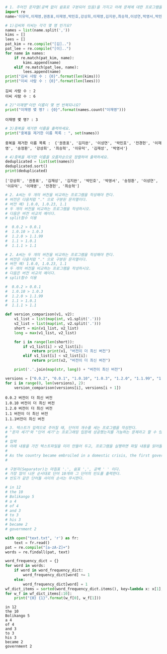 ```python
# 1. 주어진 문자열(공백 없이 쉼표로 구분되어 있음)을 가지고 아래 문제에 대한 프로그램을 작성하세요.
import re
name='이유덕,이재영,권종표,이재영,박민호,강상희,이재영,김지완,최승혁,이성연,박영서,박민호,전경헌,송정환,김재성,이유덕,전경헌'
```


```python
# 1)김씨와 이씨는 각각 몇 명 인가요?
names = list(name.split(','))
kims = []
lees = []
pat_kim = re.compile("[김]..")
pat_lee = re.compile("[이]..")
for name in names:
    if re.match(pat_kim, name):
        kims.append(name)
    elif re.match(pat_lee, name):
        lees.append(name)
print("김씨 사람 수 : {0}".format(len(kims)))
print("이씨 사람 수 : {0}".format(len(lees)))
```

    김씨 사람 수 : 2
    이씨 사람 수 : 6
    


```python
# 2)"이재영"이란 이름이 몇 번 반복되나요?
print("이재영 몇 명? : {0}".format(names.count("이재영")))
```

    이재영 몇 명? : 3
    


```python
# 3)중복을 제거한 이름을 출력하세요.
print("중복을 제거한 이름 목록 : ", set(names))
```

    중복을 제거한 이름 목록 :  {'권종표', '김지완', '이성연', '박민호', '전경헌', '이재영', '송정환', '강상희', '최승혁', '이유덕', '김재성', '박영서'}
    


```python
# 4)중복을 제거한 이름을 오름차순으로 정렬하여 출력하세요.
deduplicated = list(set(names))
deduplicated.sort()
print(deduplicated)
```

    ['강상희', '권종표', '김재성', '김지완', '박민호', '박영서', '송정환', '이성연', '이유덕', '이재영', '전경헌', '최승혁']
    


```python
# 2. A씨는 두 개의 버전을 비교하는 프로그램을 작성해야 한다.
# 버전은 다음처럼 "." 으로 구분된 문자열이다.
# 버전 예) 1.0.0, 1.0.23, 1.1
# 두 개의 버전을 비교하는 프로그램을 작성하시오.
# 다음은 버전 비교의 예이다.
# split함수 이용

#  0.0.2 > 0.0.1
#  1.0.10 > 1.0.3
#  1.2.0 > 1.1.99
#  1.1 > 1.0.1
#  1.1.1 > 1.1
```


```python
# 2. A씨는 두 개의 버전을 비교하는 프로그램을 작성해야 한다.
# 버전은 다음처럼 "." 으로 구분된 문자열이다.
# 버전 예) 1.0.0, 1.0.23, 1.1
# 두 개의 버전을 비교하는 프로그램을 작성하시오.
# 다음은 버전 비교의 예이다.
# split함수 이용

#  0.0.2 > 0.0.1
#  1.0.10 > 1.0.3
#  1.2.0 > 1.1.99
#  1.1 > 1.0.1
#  1.1.1 > 1.1

def version_comparison(v1, v2):
    v1_list = list(map(int, v1.split('.')))
    v2_list = list(map(int, v2.split('.')))
    short = min(v1_list, v2_list)
    long = max(v1_list, v2_list)

    for i in range(len(short)):
        if v1_list[i] > v2_list[i]:
            return print(v1, "버전이 더 최신 버전")
        elif v1_list[i] < v2_list[i]:
            return print(v2, "버전이 더 최신 버전")

    print('.'.join(map(str, long)) + "버전이 최신 버전")

versions = ["0.0.2", "0.0.1", "1.0.10", "1.0.3", "1.2.0", "1.1.99", "1.1", "1.0.1", "1.1.1", "1.1"]
for i in range(0, len(versions), 2):
    version_comparison(versions[i], versions[i + 1])
```

    0.0.2 버전이 더 최신 버전
    1.0.10 버전이 더 최신 버전
    1.2.0 버전이 더 최신 버전
    1.1 버전이 더 최신 버전
    1.1.1버전이 최신 버전
    


```python
# 3. 텍스트가 입력으로 주어질 때, 단어의 개수를 세는 프로그램을 작성한다.
# "문자 세기"와 "단어 세기"는 프로그래밍 입문에 성공했는지를 가늠하는 문제라고 할 수 있습니다.
#
# 입력
# 아래 내용을 가진 텍스트파일을 미리 만들어 두고, 프로그램을 실행하면 파일 내용을 읽어들인다(출처: Wikipedia).
#
# As the country became embroiled in a domestic crisis, the first government was dislodged and succeeded by several different administrations. Bolikango served as Deputy Prime Minister in one of the new governments before a partial state of stability was reestablished in 1961. He mediated between warring factions in the Congo and briefly served once again as Deputy Prime Minister in 1962 before returning to the parliamentary opposition. After Joseph-Desire Mobutu took power in 1965, Bolikango became a minister in his government. Mobutu soon dismissed him but appointed him to the political bureau of the Mouvement Populaire de la Revolution. Bolikango left the bureau in 1970. He left Parliament in 1975 and died seven years later. His grandson created the Jean Bolikango Foundation in his memory to promote social progress. The President of the Congo posthumously awarded Bolikango a medal in 2005 for his long career in public service.
#

# 구분자(Separator)는 마침표 '.', 쉼표 ',', 공백 ' ' 이다.
# 가장 많이 나온 순서대로 단어 10개와 그 단어의 빈도를 출력한다.
# 빈도가 같은 단어들 사이의 순서는 무시한다.

# in 12
# the 10
# Bolikango 5
# a 4
# of 4
# and 3
# to 3
# his 3
# became 2
# government 2
```


```python
with open("text.txt", 'r') as fr:
    text = fr.read()
pat = re.compile("[a-zA-Z]+")
words = re.findall(pat, text)

word_frequency_dict = {}
for word in words:
    if word in word_frequency_dict:
        word_frequency_dict[word] += 1
    else:
        word_frequency_dict[word] = 1
wf_dict_items = sorted(word_frequency_dict.items(), key=lambda x: x[1], reverse=True)
for w_f in wf_dict_items[:10]:
    print("{0} {1}".format(w_f[0], w_f[1]))
```

    in 12
    the 10
    Bolikango 5
    a 4
    of 4
    and 3
    to 3
    his 3
    became 2
    government 2
    
